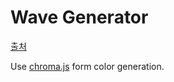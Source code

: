 Wave Generator
===

[출처](https://github.com/gka/chroma.js/)

Use [chroma.js](https://github.com/gka/chroma.js/) form color generation.
